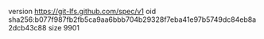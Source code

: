 version https://git-lfs.github.com/spec/v1
oid sha256:b077f987fb2fb5ca9aa6bbb704b29328f7eba41e97b5749dc84eb8a2dcb43c88
size 9901
